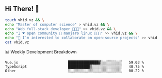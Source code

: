## Hi There! 👋

```sh
touch vhid.vz && \
echo "Master of computer science" > vhid.vz && \
echo "Web full-stack developer 🙈🙉🙊" >> vhid.vz && \
echo "I ♥️ open community 🎯 manjaro linux 🎉🐍🥳" >> vhid.vz && \
echo "👯 I’m interested to collaborate on open-source projects" >> vhid.vz && \
cat vhid.vz
```
:bar_chart: Weekly Development Breakdown

<!--START_SECTION:waka-->

```text
Vue.js                       ██████████████▓░░░░░░░░░░   59.03 %
TypeScript                   ██████████▒░░░░░░░░░░░░░░   40.75 %
Other                        ░░░░░░░░░░░░░░░░░░░░░░░░░   00.22 %
```

<!--END_SECTION:waka-->
